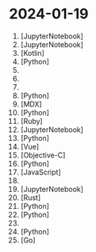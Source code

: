 # 2024-01-19

1. [](https://github.comundefined "人人都能用英语") [JupyterNotebook]
2. [](https://github.comundefined "PhotoMaker") [JupyterNotebook]
3. [](https://github.comundefined "Free and open source manga reader for Android") [Kotlin]
4. [](https://github.comundefined "Question and Answer based on Anything.") [Python]
5. [](https://github.comundefined "leaked prompts of GPTs") 
6. [](https://github.comundefined "📚 免费的计算机编程类中文书籍，欢迎投稿") 
7. [](https://github.comundefined "ai副业赚钱大集合，教你如何利用ai做一些副业项目，赚取更多额外收益。The Ultimate Guide to Making Money with AI Side Hustles: Learn how to leverage AI for some cool side gigs and rake in some extra cash. Check out the English version for more insights.") 
8. [](https://github.comundefined "A code-first agent framework for seamlessly planning and executing data analytics tasks.") [Python]
9. [](https://github.comundefined "🐙 Guides, papers, lecture, notebooks and resources for prompt engineering") [MDX]
10. [](https://github.comundefined "1 min voice data can also be used to train a good TTS model! (few shot voice cloning)") [Python]
11. [](https://github.comundefined "Ruby on Rails") [Ruby]
12. [](https://github.comundefined "Sample code and notebooks for Generative AI on Google Cloud") [JupyterNotebook]
13. [](https://github.comundefined "Official Code for DragGAN (SIGGRAPH 2023)") [Python]
14. [](https://github.comundefined "chatgpt web, midjourney, gpts,tts, whisper 一套ui全搞定") [Vue]
15. [](https://github.comundefined "A full featured bootstrap for ios14.0~17.0 (A8~A17,M1+M2)") [Objective-C]
16. [](https://github.comundefined "Bisheng is an open LLM devops platform for next generation AI applications.") [Python]
17. [](https://github.comundefined "Max搶票機器人(maxbot) help you quickly buy your tickets") [JavaScript]
18. [](https://github.comundefined "The source for REST API specifications for Microsoft Azure.") 
19. [](https://github.comundefined "PyTorch code and models for the DINOv2 self-supervised learning method.") [JupyterNotebook]
20. [](https://github.comundefined "The user-friendly command line shell.") [Rust]
21. [](https://github.comundefined "") [Python]
22. [](https://github.comundefined "👋 Hey there new grad🎉! We've put together a collection of full-time job openings for SWE, Quant, PM and tech roles in 2024! 🚀") [Python]
23. [](https://github.comundefined "Learn how to design systems at scale and prepare for system design interviews") 
24. [](https://github.comundefined "Official release of InternLM2 7B and 20B base and chat models. 200K context support") [Python]
25. [](https://github.comundefined "KEDA is a Kubernetes-based Event Driven Autoscaling component. It provides event driven scale for any container running in Kubernetes") [Go]
